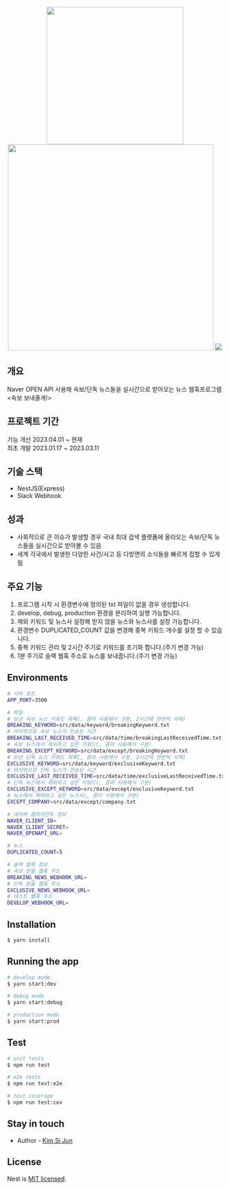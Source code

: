 <p align="center">
  <img src="https://github.com/user-attachments/assets/4e0bc593-c913-4b51-b563-6b7ca59bab85" width="320px"/>
  <img src="https://github.com/user-attachments/assets/f7d06bb2-f666-4543-92a0-ea7ae976e8e3" width="480px"/>
  <img src="https://github.com/user-attachments/assets/94e5944e-9872-41b3-bdff-1d3b8e4bb8c2" />
</p>

## 개요
Naver OPEN API 사용해 속보/단독 뉴스들을 실시간으로 받아오는 뉴스 웹훅프로그램 <속보 보내줄게!>

## 프로젝트 기간
기능 개선 2023.04.01 ~ 현재<br />
최초 개발 2023.01.17 ~ 2023.03.11

## 기술 스택
- NestJS(Express)
- Slack Webhook

## 성과
- 사회적으로 큰 이슈가 발생할 경우 국내 최대 검색 플랫폼에 올라오는 속보/단독 뉴스들을 실시간으로 받아볼 수 있음
- 세계 각국에서 발생한 다양한 사건/사고 등 다방면의 소식들을 빠르게 접할 수 있게됨

## 주요 기능
1. 프로그램 시작 시 환경변수에 정의된 txt 파일이 없을 경우 생성합니다.
2. develop, debug, production 환경을 분리하여 실행 가능합니다.
3. 제외 키워드 및 뉴스사 설정해 받지 않을 뉴스와 뉴스사를 설정 가능합니다.
4. 환경변수 DUPLICATED_COUNT 값을 변경해 중복 키워드 개수를 설정 할 수 있습니다.
5. 중복 키워드 관리 및 2시간 주기로 키워드를 초기화 합니다.(주기 변경 가능)
6. 1분 주기로 슬랙 웹훅 주소로 뉴스를 보내줍니다.(주기 변경 가능)

## Environments

```bash
# 서버 포트
APP_PORT=3500

# 파일
# 보낸 속보 뉴스 키워드 목록(, 콤마 사용해서 구분, 2시간에 한번씩 삭제)
BREAKING_KEYWORD=src/data/keyword/breakingKeyword.txt
# 마지막으로 속보 뉴스가 전송된 시간
BREAKING_LAST_RECEIVED_TIME=src/data/time/breakingLastReceivedTime.txt
# 속보 뉴스에서 제외하고 싶은 키워드(, 콤마 사용해서 구분)
BREAKING_EXCEPT_KEYWORD=src/data/except/breakingKeyword.txt
# 보낸 단독 뉴스 키워드 목록(, 콤마 사용해서 구분, 2시간에 한번씩 삭제)
EXCLUSIVE_KEYWORD=src/data/keyword/exclusiveKeyword.txt
# 마지막으로 단독 뉴스가 전송된 시간
EXCLUSIVE_LAST_RECEIVED_TIME=src/data/time/exclusiveLastReceivedTime.txt
# 단독 뉴스에서 제외하고 싶은 키워드(, 콤마 사용해서 구분)
EXCLUSIVE_EXCEPT_KEYWORD=src/data/except/exclusiveKeyword.txt
# 뉴스에서 제외하고 싶은 뉴스사(, 콤마 사용해서 구분)
EXCEPT_COMPANY=src/data/except/company.txt

# 네이버 클라이언트 정보
NAVER_CLIENT_ID=
NAVER_CLIENT_SECRET=
NAVER_OPENAPI_URL=

# 뉴스
DUPLICATED_COUNT=5

# 슬랙 웹훅 정보
# 속보 받을 웹훅 주소
BREAKING_NEWS_WEBHOOK_URL=
# 단독 받을 웹훅 주소
EXCLUSIVE_NEWS_WEBHOOK_URL=
# 테스트 웹훅 주소
DEVELOP_WEBHOOK_URL=
```

## Installation

```bash
$ yarn install
```

## Running the app

```bash
# develop mode
$ yarn start:dev

# debug mode
$ yarn start:debug

# production mode
$ yarn start:prod
```

## Test

```bash
# unit tests
$ npm run test

# e2e tests
$ npm run test:e2e

# test coverage
$ npm run test:cov
```

## Stay in touch

- Author - [Kim Si Jun](papaya9349@naver.com)

## License

Nest is [MIT licensed](LICENSE).
